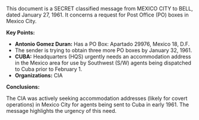 This document is a SECRET classified message from MEXICO CITY to BELL, dated January 27, 1961. It concerns a request for Post Office (PO) boxes in Mexico City.

**Key Points:**

*   **Antonio Gomez Duran:** Has a PO Box: Apartado 29976, Mexico 18, D.F.
*   The sender is trying to obtain three more PO boxes by January 32, 1961.
*   **CUBA:** Headquarters (HQS) urgently needs an accommodation address in the Mexico area for use by Southwest (S/W) agents being dispatched to Cuba prior to February 1.
*   **Organizations:** CIA

**Conclusions:**

The CIA was actively seeking accommodation addresses (likely for covert operations) in Mexico City for agents being sent to Cuba in early 1961. The message highlights the urgency of this need.
